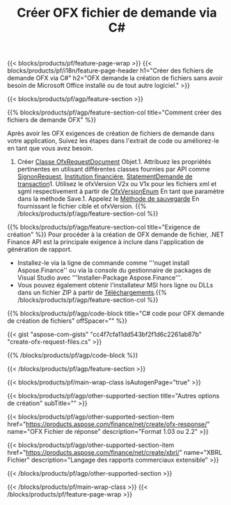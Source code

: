 ﻿---
title: Créer OFX fichier de demande via C#
description: Exemple de code pour la création de fichier de demande OFX. Utilisez API exemple de code pour la génération de fichiers de demande par lots OFX dans des applications basées sur .NET. 
url: /fr/net/create/ofx-request/
family: finance
platformtag: net
feature: create
informat: OFX Request
outformat: 
otherformats: OFX Response
---
{{< blocks/products/pf/feature-page-wrap >}}
{{< blocks/products/pf/i18n/feature-page-header h1="Créer des fichiers de demande OFX via C#" h2="OFX demande la création de fichiers sans avoir besoin de Microsoft Office installé ou de tout autre logiciel." >}}

{{< blocks/products/pf/agp/feature-section >}}

{{% blocks/products/pf/agp/feature-section-col title="Comment créer des fichiers de demande OFX" %}}

Après avoir les OFX exigences de création de fichiers de demande dans votre application, Suivez les étapes dans l'extrait de code ou améliorez-le en tant que vous avez besoin.

1. Créer [Classe OfxRequestDocument](https://apireference.aspose.com/finance/net/aspose.finance.ofx/ofxrequestdocument) Objet.1. Attribuez les propriétés pertinentes en utilisant différentes classes fournies par API comme [SignonRequest](https://apireference.aspose.com/finance/net/aspose.finance.ofx.signon/signonrequest), [Institution financière](https://apireference.aspose.com/finance/net/aspose.finance.ofx.signon/financialinstitution), [StatementDemande de transaction](https://apireference.aspose.com/finance/net/aspose.finance.ofx.bank/statementtransactionrequest)1. Utilisez le ofxVersion V2x ou V1x pour les fichiers xml et sgml respectivement à partir de [OfxVersionEnum](https://apireference.aspose.com/finance/net/aspose.finance.ofx/ofxversionenum) En tant que paramètre dans la méthode Save.1. Appelez le [Méthode de sauvegarde](https://apireference.aspose.com/finance/net/aspose.finance.ofx/ofxrequestdocument/methods/save) En fournissant le fichier cible et ofxVersion.
{{% /blocks/products/pf/agp/feature-section-col %}}

{{% blocks/products/pf/agp/feature-section-col title="Exigence de création" %}}
Pour procéder à la création de OFX demande de fichier, .NET Finance API est la principale exigence à inclure dans l'application de génération de rapport. 
- Installez-le via la ligne de commande comme '''nuget install Aspose.Finance'' ou via la console du gestionnaire de packages de Visual Studio avec '''Installer-Package Aspose.Finance'''.
- Vous pouvez également obtenir l'installateur MSI hors ligne ou DLLs dans un fichier ZIP à partir de [Téléchargements](https://downloads.aspose.com/finance/net).{{% /blocks/products/pf/agp/feature-section-col %}}

{{% blocks/products/pf/agp/code-block title="C# code pour OFX demande de création de fichiers" offSpacer="" %}}

{{< gist "aspose-com-gists" "cc4f7cfa11dd543bf2f1d6c2261ab87b" "create-ofx-request-files.cs" >}}

{{% /blocks/products/pf/agp/code-block %}}

{{< /blocks/products/pf/agp/feature-section >}}

{{< blocks/products/pf/main-wrap-class isAutogenPage="true" >}}

{{< blocks/products/pf/agp/other-supported-section title="Autres options de création" subTitle="" >}}

{{< blocks/products/pf/agp/other-supported-section-item href="https://products.aspose.com/finance/net/create/ofx-response/" name="OFX Fichier de réponse" description="Format 1.03 ou 2.2" >}}

{{< blocks/products/pf/agp/other-supported-section-item href="https://products.aspose.com/finance/net/create/xbrl/" name="XBRL Fichier" description="Langage des rapports commerciaux extensible" >}}


{{< /blocks/products/pf/agp/other-supported-section >}}

{{< /blocks/products/pf/main-wrap-class >}}
{{< /blocks/products/pf/feature-page-wrap >}}